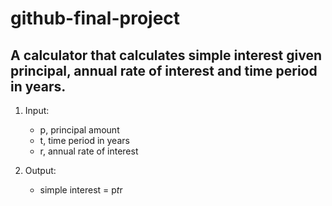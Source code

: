 # github-final-project

## A calculator that calculates simple interest given principal, annual rate of interest and time period in years.

1. Input:
   * p, principal amount
   * t, time period in years
   * r, annual rate of interest

2. Output:
   * simple interest = p*t*r

